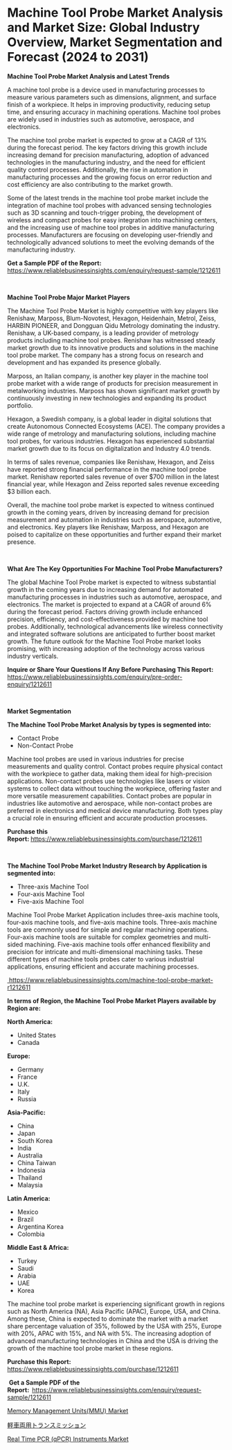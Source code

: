 <p><h1>Machine Tool Probe Market Analysis and Market Size: Global Industry Overview, Market Segmentation and Forecast (2024 to 2031)</h1></p><p><strong>Machine Tool Probe Market Analysis and Latest Trends</strong></p>
<p><p>A machine tool probe is a device used in manufacturing processes to measure various parameters such as dimensions, alignment, and surface finish of a workpiece. It helps in improving productivity, reducing setup time, and ensuring accuracy in machining operations. Machine tool probes are widely used in industries such as automotive, aerospace, and electronics.</p><p>The machine tool probe market is expected to grow at a CAGR of 13% during the forecast period. The key factors driving this growth include increasing demand for precision manufacturing, adoption of advanced technologies in the manufacturing industry, and the need for efficient quality control processes. Additionally, the rise in automation in manufacturing processes and the growing focus on error reduction and cost efficiency are also contributing to the market growth.</p><p>Some of the latest trends in the machine tool probe market include the integration of machine tool probes with advanced sensing technologies such as 3D scanning and touch-trigger probing, the development of wireless and compact probes for easy integration into machining centers, and the increasing use of machine tool probes in additive manufacturing processes. Manufacturers are focusing on developing user-friendly and technologically advanced solutions to meet the evolving demands of the manufacturing industry.</p></p>
<p><strong>Get a Sample PDF of the Report:&nbsp;</strong> <a href="https://www.reliablebusinessinsights.com/enquiry/request-sample/1212611">https://www.reliablebusinessinsights.com/enquiry/request-sample/1212611</a></p>
<p>&nbsp;</p>
<p><strong>Machine Tool Probe Major Market Players</strong></p>
<p><p>The Machine Tool Probe Market is highly competitive with key players like Renishaw, Marposs, Blum-Novotest, Hexagon, Heidenhain, Metrol, Zeiss, HARBIN PIONEER, and Dongguan Qidu Metrology dominating the industry. Renishaw, a UK-based company, is a leading provider of metrology products including machine tool probes. Renishaw has witnessed steady market growth due to its innovative products and solutions in the machine tool probe market. The company has a strong focus on research and development and has expanded its presence globally.</p><p>Marposs, an Italian company, is another key player in the machine tool probe market with a wide range of products for precision measurement in metalworking industries. Marposs has shown significant market growth by continuously investing in new technologies and expanding its product portfolio.</p><p>Hexagon, a Swedish company, is a global leader in digital solutions that create Autonomous Connected Ecosystems (ACE). The company provides a wide range of metrology and manufacturing solutions, including machine tool probes, for various industries. Hexagon has experienced substantial market growth due to its focus on digitalization and Industry 4.0 trends.</p><p>In terms of sales revenue, companies like Renishaw, Hexagon, and Zeiss have reported strong financial performance in the machine tool probe market. Renishaw reported sales revenue of over $700 million in the latest financial year, while Hexagon and Zeiss reported sales revenue exceeding $3 billion each.</p><p>Overall, the machine tool probe market is expected to witness continued growth in the coming years, driven by increasing demand for precision measurement and automation in industries such as aerospace, automotive, and electronics. Key players like Renishaw, Marposs, and Hexagon are poised to capitalize on these opportunities and further expand their market presence.</p></p>
<p>&nbsp;</p>
<p><strong>What Are The Key Opportunities For Machine Tool Probe Manufacturers?</strong></p>
<p><p>The global Machine Tool Probe market is expected to witness substantial growth in the coming years due to increasing demand for automated manufacturing processes in industries such as automotive, aerospace, and electronics. The market is projected to expand at a CAGR of around 6% during the forecast period. Factors driving growth include enhanced precision, efficiency, and cost-effectiveness provided by machine tool probes. Additionally, technological advancements like wireless connectivity and integrated software solutions are anticipated to further boost market growth. The future outlook for the Machine Tool Probe market looks promising, with increasing adoption of the technology across various industry verticals.</p></p>
<p><strong>Inquire or Share Your Questions If Any Before Purchasing This Report:</strong> <a href="https://www.reliablebusinessinsights.com/enquiry/pre-order-enquiry/1212611">https://www.reliablebusinessinsights.com/enquiry/pre-order-enquiry/1212611</a></p>
<p>&nbsp;</p>
<p><strong>Market Segmentation</strong></p>
<p><strong>The Machine Tool Probe Market Analysis by types is segmented into:</strong></p>
<p><ul><li>Contact Probe</li><li>Non-Contact Probe</li></ul></p>
<p><p>Machine tool probes are used in various industries for precise measurements and quality control. Contact probes require physical contact with the workpiece to gather data, making them ideal for high-precision applications. Non-contact probes use technologies like lasers or vision systems to collect data without touching the workpiece, offering faster and more versatile measurement capabilities. Contact probes are popular in industries like automotive and aerospace, while non-contact probes are preferred in electronics and medical device manufacturing. Both types play a crucial role in ensuring efficient and accurate production processes.</p></p>
<p><strong>Purchase this Report:&nbsp;</strong><a href="https://www.reliablebusinessinsights.com/purchase/1212611">https://www.reliablebusinessinsights.com/purchase/1212611</a></p>
<p>&nbsp;</p>
<p><strong>The Machine Tool Probe Market Industry Research by Application is segmented into:</strong></p>
<p><ul><li>Three-axis Machine Tool</li><li>Four-axis Machine Tool</li><li>Five-axis Machine Tool</li></ul></p>
<p><p>Machine Tool Probe Market Application includes three-axis machine tools, four-axis machine tools, and five-axis machine tools. Three-axis machine tools are commonly used for simple and regular machining operations. Four-axis machine tools are suitable for complex geometries and multi-sided machining. Five-axis machine tools offer enhanced flexibility and precision for intricate and multi-dimensional machining tasks. These different types of machine tools probes cater to various industrial applications, ensuring efficient and accurate machining processes.</p></p>
<p><a href="https://www.reliablebusinessinsights.com/machine-tool-probe-market-r1212611">&nbsp;https://www.reliablebusinessinsights.com/machine-tool-probe-market-r1212611</a></p>
<p><strong>In terms of Region, the Machine Tool Probe Market Players available by Region are:</strong></p>
<p>
    <p> <strong> North America: </strong>
        <ul>
            <li>United States</li>
            <li>Canada</li>
        </ul>
        </p> 
    <p> <strong> Europe: </strong>
        <ul>
            <li>Germany</li>
            <li>France</li>
            <li>U.K.</li>
            <li>Italy</li>
            <li>Russia</li>
        </ul>
        </p> 
    <p> <strong> Asia-Pacific: </strong>
        <ul>
            <li>China</li>
            <li>Japan</li>
            <li>South Korea</li>
            <li>India</li>
            <li>Australia</li>
            <li>China Taiwan</li>
            <li>Indonesia</li>
            <li>Thailand</li>
            <li>Malaysia</li>
        </ul>
        </p> 
    <p> <strong> Latin America: </strong>
        <ul>
            <li>Mexico</li>
            <li>Brazil</li>
            <li>Argentina Korea</li>
            <li>Colombia</li>
        </ul>
        </p> 
    <p> <strong> Middle East & Africa: </strong>
        <ul>
            <li>Turkey</li>
            <li>Saudi</li>
            <li>Arabia</li>
            <li>UAE</li>
            <li>Korea</li>
        </ul>
    </p>
    </p>
<p><p>The machine tool probe market is experiencing significant growth in regions such as North America (NA), Asia Pacific (APAC), Europe, USA, and China. Among these, China is expected to dominate the market with a market share percentage valuation of 35%, followed by the USA with 25%, Europe with 20%, APAC with 15%, and NA with 5%. The increasing adoption of advanced manufacturing technologies in China and the USA is driving the growth of the machine tool probe market in these regions.</p></p>
<p><strong>Purchase this Report: </strong><a href="https://www.reliablebusinessinsights.com/purchase/1212611">https://www.reliablebusinessinsights.com/purchase/1212611</a></p>
<p>&nbsp;<strong>Get a Sample PDF of the Report:&nbsp;&nbsp;</strong><a href="https://www.reliablebusinessinsights.com/enquiry/request-sample/1212611">https://www.reliablebusinessinsights.com/enquiry/request-sample/1212611</a></p>
<p><strong></strong></p>
<p><p><a href="https://issuu.com/reportprime-2/docs/memory-management-unitsmmu-market-size-2030.pptx">Memory Management Units(MMU) Market</a></p><p><a href="https://github.com/AriMuller2009/Market-Research-Report-List-2/blob/main/5272075102309.md">軽車両用トランスミッション</a></p><p><a href="https://github.com/Airanohannonzb68e5pb53oc1/Market-Research-Report-List-2/blob/main/real-time-pcr-qpcr-instruments-market.md">Real Time PCR (qPCR) Instruments Market</a></p></p>